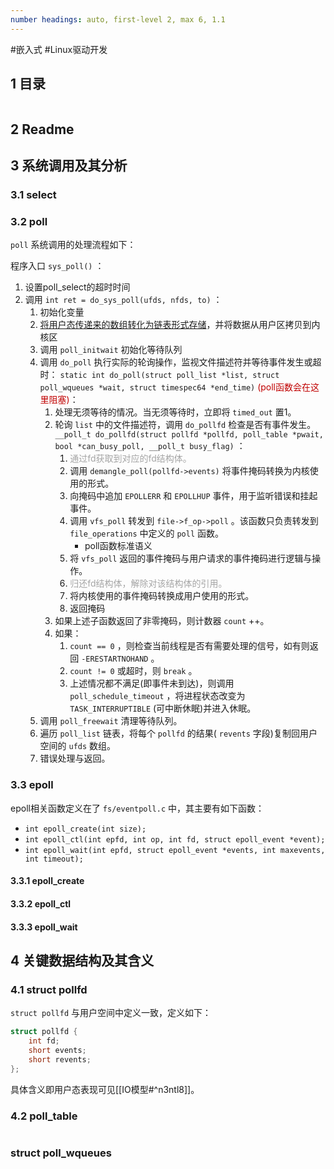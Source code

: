 ```yaml
---
number headings: auto, first-level 2, max 6, 1.1
---
```

#嵌入式 #Linux驱动开发 

## 1 目录

```toc
```

## 2 Readme



## 3 系统调用及其分析

### 3.1 select



### 3.2 poll

`poll` 系统调用的处理流程如下：

程序入口 `sys_poll()` ：
1. 设置poll_select的超时时间
2. 调用 `int ret = do_sys_poll(ufds, nfds, to)` ：
	1. 初始化变量
	2. <u>将用户态传递来的数组转化为链表形式存储</u>，并将数据从用户区拷贝到内核区
	3. 调用 `poll_initwait` 初始化等待队列
	4. 调用 `do_poll` 执行实际的轮询操作，监视文件描述符并等待事件发生或超时： `static int do_poll(struct poll_list *list, struct poll_wqueues *wait, struct timespec64 *end_time)` <font color="#c00000">(poll函数会在这里阻塞)</font>：
		1. 处理无须等待的情况。当无须等待时，立即将 `timed_out` 置1。
		2. 轮询 `list` 中的文件描述符，调用 `do_pollfd` 检查是否有事件发生。 `__poll_t do_pollfd(struct pollfd *pollfd, poll_table *pwait, bool *can_busy_poll, __poll_t busy_flag)` ：
			1. <font color="#a5a5a5">通过fd获取到对应的fd结构体。</font>
			2. 调用 `demangle_poll(pollfd->events)` 将事件掩码转换为内核使用的形式。
			3. 向掩码中追加 `EPOLLERR` 和 `EPOLLHUP` 事件，用于监听错误和挂起事件。
			4. 调用 `vfs_poll` 转发到 `file->f_op->poll` 。该函数只负责转发到 `file_operations` 中定义的 `poll` 函数。
				- poll函数标准语义
			5. 将 `vfs_poll` 返回的事件掩码与用户请求的事件掩码进行逻辑与操作。
			6. <font color="#a5a5a5">归还fd结构体，解除对该结构体的引用。</font>
			7. 将内核使用的事件掩码转换成用户使用的形式。
			8. 返回掩码
		3. 如果上述子函数返回了非零掩码，则计数器 `count` ++。
		4. 如果：
			1. `count == 0` ，则检查当前线程是否有需要处理的信号，如有则返回 `-ERESTARTNOHAND` 。
			2. `count != 0` 或超时，则 `break` 。
			3. 上述情况都不满足(即事件未到达)，则调用 `poll_schedule_timeout` ，将进程状态改变为 `TASK_INTERRUPTIBLE` (可中断休眠)并进入休眠。
	5. 调用 `poll_freewait` 清理等待队列。
	6. 遍历 `poll_list` 链表，将每个 `pollfd` 的结果( `revents` 字段)复制回用户空间的 `ufds` 数组。
	7. 错误处理与返回。

### 3.3 epoll

epoll相关函数定义在了 `fs/eventpoll.c` 中，其主要有如下函数：
- `int epoll_create(int size);`
- `int epoll_ctl(int epfd, int op, int fd, struct epoll_event *event);`
- `int epoll_wait(int epfd, struct epoll_event *events, int maxevents, int timeout);`

#### 3.3.1 epoll_create


#### 3.3.2 epoll_ctl


#### 3.3.3 epoll_wait


## 4 关键数据结构及其含义

### 4.1 struct pollfd

`struct pollfd` 与用户空间中定义一致，定义如下：

```C
struct pollfd {
	int fd;
	short events;
	short revents;
};
```

具体含义即用户态表现可见[[IO模型#^n3ntl8]]。

### 4.2 poll_table

```C

```

### struct poll_wqueues

